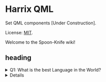 # Harrix QML

Set QML components [Under Construction].

License: [MIT](https://github.com/Harrix/Harrix-QML/blob/master/LICENSE.md).

Welcome to the Spoon-Knife wiki!

## heading

<details> 
  <summary>Q1: What is the best Language in the World? </summary>
   <p> A1: JavaScript </p> 
</details>

<details> 
  <h2>Q1: What is the best Language in the World?</h2>
   <p> <li>A1: JavaScript </li>
<li>A1: JavaScript </li></p> 
</details>